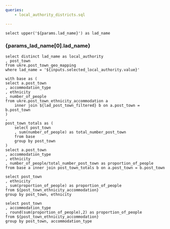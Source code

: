 ```yaml
---
queries:
    - local_authority_districts.sql

---
```



```params_lad_name
select upper('${params.lad_name}') as lad_name
```

### {params_lad_name[0].lad_name}

<Dropdown
    data={local_authority_districts}
    name=selected_local_authority
    value=lad_name
    title="Select a Local Authority"
    defaultValue={params.lad_name}
/>

```lad_post_town_filtered
select distinct lad_name as local_authority
, post_town
from ukre.post_town_geo_mapping
where lad_name = '${inputs.selected_local_authority.value}'
```

```post_town_ethnicity_accommodation
with base as (
select a.post_town
, accommodation_type
, ethnicity
, number_of_people
from ukre.post_town_ethnicity_accommodation a
    inner join ${lad_post_town_filtered} b on a.post_town = b.post_town
)
,
post_town_totals as (
    select post_town
    , sum(number_of_people) as total_number_post_town
    from base
    group by post_town
)
select a.post_town
, accommodation_type
, ethnicity
, number_of_people/total_number_post_town as proportion_of_people
from base a inner join post_town_totals b on a.post_town = b.post_town
```

```post_town_ethnicity
select post_town
, ethnicity
, sum(proportion_of_people) as proportion_of_people
from ${post_town_ethnicity_accommodation}
group by post_town, ethnicity
```

```post_town_accommodation_type
select post_town
, accommodation_type
, round(sum(proportion_of_people),2) as proportion_of_people
from ${post_town_ethnicity_accommodation}
group by post_town, accommodation_type
```

<Grid cols=2>
<AreaMap
  data={lad_post_town_filtered}
  areaCol="post_town"
  geoJsonUrl="https://public-geoms.s3-eu-west-1.amazonaws.com/post_town_simple.geojson"
  geoId="post_town"
  value="post_town"
  tooltip={[
    {id: 'local_authority', valueClass: 'text-l font-semibold'},
    {id: 'post_town', valueClass: 'font mt-1'}
    ]}
  startingZoom=8
  opacity=0.5
/>

</Grid>

<Grid cols=2>
<Heatmap
data={post_town_ethnicity}
y=post_town
x=ethnicity
value=proportion_of_people
valueFmt=pct
xLabelRotation=-45
/>

<Heatmap
data={post_town_accommodation_type}
y=post_town
x=accommodation_type
value=proportion_of_people
valueFmt=pct
xLabelRotation=-45
/>
</Grid>